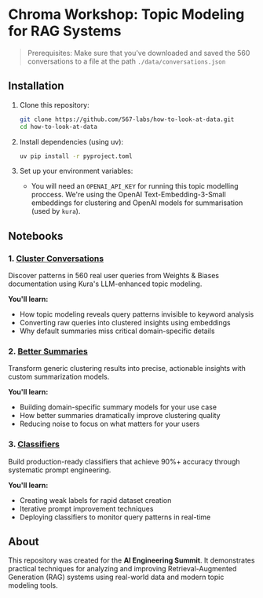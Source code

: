 # Chroma Workshop: Topic Modeling for RAG Systems

> Prerequisites: Make sure that you've downloaded and saved the 560 conversations to a file at the path `./data/conversations.json`

## Installation

1. Clone this repository:

   ```bash
   git clone https://github.com/567-labs/how-to-look-at-data.git
   cd how-to-look-at-data
   ```

2. Install dependencies (using uv):

   ```bash
   uv pip install -r pyproject.toml
   ```

3. Set up your environment variables:
   - You will need an `OPENAI_API_KEY` for running this topic modelling proccess. We're using the OpenAI Text-Embedding-3-Small embeddings for clustering and OpenAI models for summarisation (used by `kura`).

## Notebooks

### 1. [Cluster Conversations](./1.%20Cluster%20Conversations.ipynb)

Discover patterns in 560 real user queries from Weights & Biases documentation using Kura's LLM-enhanced topic modeling.

**You'll learn:**

- How topic modeling reveals query patterns invisible to keyword analysis
- Converting raw queries into clustered insights using embeddings
- Why default summaries miss critical domain-specific details

### 2. [Better Summaries](./2.%20Better%20Summaries.ipynb)

Transform generic clustering results into precise, actionable insights with custom summarization models.

**You'll learn:**

- Building domain-specific summary models for your use case
- How better summaries dramatically improve clustering quality
- Reducing noise to focus on what matters for your users

### 3. [Classifiers](./3.%20Classifiers.ipynb)

Build production-ready classifiers that achieve 90%+ accuracy through systematic prompt engineering.

**You'll learn:**

- Creating weak labels for rapid dataset creation
- Iterative prompt improvement techniques
- Deploying classifiers to monitor query patterns in real-time

## About

This repository was created for the **AI Engineering Summit**. It demonstrates practical techniques for analyzing and improving Retrieval-Augmented Generation (RAG) systems using real-world data and modern topic modeling tools.
